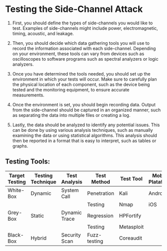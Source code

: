 # Testing the Side-Channel Attack 

1. First, you should define the types of side-channels you would like to test. Examples of side-channels might include power, electromagnetic, timing, acoustic, and leakage. 

2. Then, you should decide which data gathering tools you will use to record the information associated with each side-channel. Depending on your environment, these tools can vary from devices such as oscilloscopes to software programs such as spectral analyzers or logic analyzers.

3. Once you have determined the tools needed, you should set up the environment in which your tests will occur. Make sure to carefully plan the physical location of each component, such as the device being tested and the monitoring equipment, to ensure accurate measurements. 

4. Once the environment is set, you should begin recording data. Output from the side-channel should be captured in an organized manner, such as separating the data into multiple files or creating a log.

5. Lastly, the data should be analyzed to identify any potential issues. This can be done by using various analysis techniques, such as manually examining the data or using statistical algorithms. This analysis should then be reported in a format that is easy to interpret, such as tables or graphs.

## Testing Tools: 

| Target Testing         | Testing Technique | Test Analysis | Test Method  | Test Tool | Mobile Plataform | 
  | --------------------- | ---------------- | ------------ | ----------- | ----------| --------------- |
  | White-Box            | Dynamic          | System Call  | Penetration | Kali      | Android          |
  |                      |                  |              | Testing     | Nmap      | iOS              |
  | Grey-Box             | Static           | Dynamic Trace| Regression  | HPFortify |                 |
  |                      |                  |              | Testing     | Metasploit|                 |
  | Black-Box            | Hybrid           | Security Scan|Fuzz-testing | Coreaudit |                 |